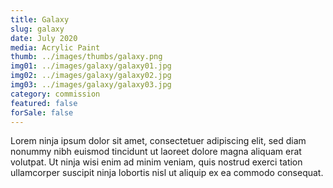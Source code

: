 ```yaml
---
title: Galaxy
slug: galaxy
date: July 2020
media: Acrylic Paint
thumb: ../images/thumbs/galaxy.png
img01: ../images/galaxy/galaxy01.jpg
img02: ../images/galaxy/galaxy02.jpg
img03: ../images/galaxy/galaxy03.jpg
category: commission
featured: false
forSale: false
---
```


Lorem ninja ipsum dolor sit amet, consectetuer adipiscing elit, sed diam nonummy nibh euismod tincidunt ut laoreet dolore magna aliquam erat volutpat. Ut ninja wisi enim ad minim veniam, quis nostrud exerci tation ullamcorper suscipit ninja lobortis nisl ut aliquip ex ea commodo consequat.